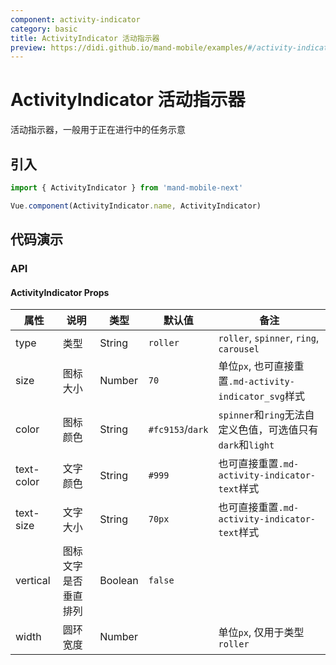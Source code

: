 ```yaml
---
component: activity-indicator
category: basic
title: ActivityIndicator 活动指示器
preview: https://didi.github.io/mand-mobile/examples/#/activity-indicator
---
```


# ActivityIndicator 活动指示器

活动指示器，一般用于正在进行中的任务示意

## 引入

```javascript
import { ActivityIndicator } from 'mand-mobile-next'

Vue.component(ActivityIndicator.name, ActivityIndicator)
```

## 代码演示

<demo-wrapper
  src="src/packages/activity-indicator/demo"
  :demos="demos"
/>

<script setup>
const demos = import.meta.globEager('../../../src/packages/activity-indicator/demo/demo*.vue')
</script>

### API

#### ActivityIndicator Props
|属性 | 说明 | 类型 | 默认值 | 备注 |
|----|-----|------|------|------|
|type|类型|String|`roller`|`roller`, `spinner`, `ring`, `carousel`|
|size|图标大小|Number|`70`|单位`px`, 也可直接重置`.md-activity-indicator_svg`样式|
|color|图标颜色|String|`#fc9153`/`dark`|`spinner`和`ring`无法自定义色值，可选值只有`dark`和`light`|
|text-color|文字颜色|String|`#999`|也可直接重置`.md-activity-indicator-text`样式|
|text-size|文字大小|String|`70px`|也可直接重置`.md-activity-indicator-text`样式|
|vertical|图标文字是否垂直排列|Boolean|`false`| |
|width|圆环宽度|Number| |单位`px`, 仅用于类型`roller`|